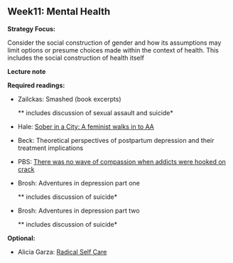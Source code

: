 ## Week11: Mental Health

**Strategy Focus:**

Consider the social construction of gender and how its assumptions may limit options or presume choices made within the context of health. This includes the social construction of health itself

**Lecture note**

**Required readings:**

- Zailckas: Smashed (book excerpts) 
  
  ** includes discussion of sexual assault and suicide*

- Hale: [Sober in a City: A feminist walks in to AA](https://www.autostraddle.com/sober-in-the-city-a-feminist-walks-into-aa-262218/)

- Beck: Theoretical perspectives of postpartum depression and their treatment implications

- PBS: [There was no wave of compassion when addicts were hooked on crack](http://www.pbs.org/newshour/bb/there-was-no-wave-of-compassion-when-addicts-were-hooked-on-crack/)

- Brosh: Adventures in depression part one
  
  ** includes discussion of suicide*

- Brosh: Adventures in depression part two
  
  ** includes discussion of suicide*

**Optional:**

- Alicia Garza: [Radical Self Care](https://www.youtube.com/watch?v=NQ7FGkfPwyE)
